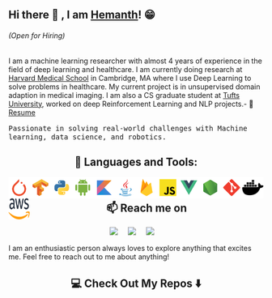 
## Hi there 👋 , I am [Hemanth](https://hemanthkandula.com/)! 😁  
<h6 > (Open for Hiring) </h6>

[comment]: <> (<h2  align="center">👨‍💻 Whoami </h2>)
I am a machine learning researcher with almost 4 years of experience in the field of deep learning and healthcare. I am currently doing research at [Harvard Medical School](https://hms.harvard.edu/) in Cambridge, MA where I use Deep Learning to solve problems in healthcare. My current project is in unsupervised domain adaption in medical imaging.
I am also a CS graduate student at [Tufts University](https://www.tufts.edu/), worked on deep Reinforcement Learning and NLP projects.- 📝 [Resume](https://hemanthkandula.com/docs/Resume_Hemanth_Kandula.pdf)


 <samp> Passionate in solving real-world challenges with Machine learning, data science, and robotics. </samp>

[comment]: <> (<hr>)

[comment]: <> (<h2  align="center">⚡ Technologies</h2>)
<h2  align="center">🔨 Languages and Tools:</h2>

[comment]: <> (<br>)

[comment]: <> (### 🔨 Languages and Tools:)
<a href="https://pytorch.org/" target="_blank"> <img align="left" src="icons/pytorch/pytorch.svg" alt="pytorch" height="42px"/> </a> 
<a href="https://www.tensorflow.org" target="_blank"> <img align="left" src="icons/tensorflow/tensorflow.svg" alt="tensorflow" height="42px"/> </a> 
<a href="https://www.python.org" target="_blank"><img align="left" alt="Python" height ="42px" src="icons/python/python.svg"></a>
<a href="https://developer.android.com" target="_blank"> <img align="left" alt="Android" height ="42px" src="icons/android/android.svg"> </a>
<a href="https://kotlinlang.org" target="_blank"><img align="left" alt="Kotlin" height ="42px" src="icons/kotlin/kotlin.svg"></a>
<a href="https://www.java.com" target="_blank"><img align="left" alt="Java" height ="42px" src="icons/java/java.svg"></a>
<a href="https://firebase.google.com/" target="_blank"> <img align="left" src="icons/firebase/firebase.svg" alt="firebase" height ="42px"/> </a>
<a href="https://developer.mozilla.org/en-US/docs/Web/JavaScript" target="_blank"> <img align="left" alt="JavaScript" height ="42px"  src="icons/javascript/javascript.svg"> </a>
<a href="https://vuejs.org/" target="_blank"> <img align="left" alt="Vue.js" height ="42px" src="icons/vue/vue.svg"></a>
<a href="https://nodejs.org" target="_blank"><img align="left" alt="Node.js" height ="42px" src="icons/node/node.svg"></a>
<a href="https://git-scm.com/" target="_blank"> <img src="icons/git-scm/git-scm.svg" align="left" alt="git" height='42px'/> </a>
<a href="https://www.docker.com/" target="_blank"> <img src="icons/docker/docker.svg" align="left" alt="docker" height='42px'/> </a>
<a href="https://aws.amazon.com/" target="_blank"> <img src="https://raw.githubusercontent.com/hemanthkandula/hemanthkandula/main/icons/aws/Amazon_Web_Services_Logo.svg" align="left" alt="amazon_aws" width="42px" height='42px'/> </a>

<br>


[comment]: <> (<a href="https://www.typescriptlang.org/" target="_blank"><img align="left" alt="Typescirpt" height ="42px" src="icons/typescript/typescript.svg"></a>)



<h2  align="center"> 📫 Reach me on </h2>

[comment]: <> ([![Linkedin Badge]&#40;https://img.shields.io/badge/-hemanthkandula-blue?style=flat-square&logo=Linkedin&logoColor=white&link=https://www.linkedin.com/in/hemanthkandula/&#41;]&#40;https://www.linkedin.com/in/hemanthkandula/&#41;)

[comment]: <> ([![Gmail Badge]&#40;https://img.shields.io/badge/-hemanth.kandula@gmail.com-c14438?style=flat-square&logo=Gmail&logoColor=white&link=mailto:hemanth.kandula@gmail.com&#41;]&#40;mailto:hemanth.kandula@gmail.com&#41;)

<p align="center">
  <a target="_blank" href="https://www.linkedin.com/in/hemanthkandula"><img src="https://img.shields.io/badge/linkedin-%230077B5.svg?&style=for-the-badge&logo=linkedin&logoColor=white" /></a>&nbsp;&nbsp;&nbsp;&nbsp;
  <a target="_blank" href="https://twitter.com/hemanthkandula"><img src="https://img.shields.io/badge/twitter-%231DA1F2.svg?&style=for-the-badge&logo=twitter&logoColor=white" /></a>&nbsp;&nbsp;&nbsp;&nbsp;
  <a href="mailto:hemanth.kandula@gmail.com?subject=Hello Hemanth, From GitHub"><img src="https://img.shields.io/badge/gmail-%23D14836.svg?&style=for-the-badge&logo=gmail&logoColor=white" /></a>&nbsp;&nbsp;&nbsp;&nbsp;
</p>
I am an enthusiastic person always loves to explore anything that excites me. Feel free to reach out to me about anything!


[comment]: <> (<hr>)

<h2  align="center">💻 Check Out My Repos ⬇️ </h2>





